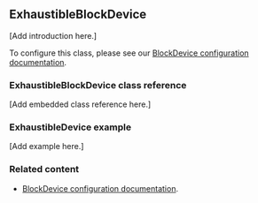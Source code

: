 ## ExhaustibleBlockDevice

[Add introduction here.]

To configure this class, please see our [BlockDevice configuration documentation](/docs/v5.10/reference/configuration-storage.html#blockdevice-default-configuration).

### ExhaustibleBlockDevice class reference

[Add embedded class reference here.]

### ExhaustibleDevice example

[Add example here.]

### Related content

- [BlockDevice configuration documentation](/docs/v5.10/reference/configuration-storage.html#blockdevice-default-configuration).
